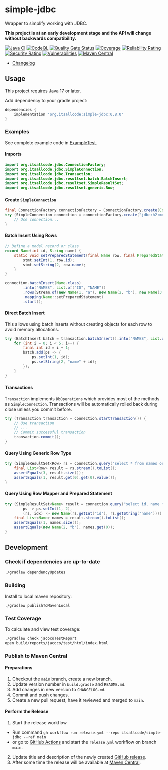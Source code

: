 # simple-jdbc

Wrapper to simplify working with JDBC.

**This project is at an early development stage and the API will change without backwards compatibility.**

[![Java CI](https://github.com/itsallcode/simple-jdbc/actions/workflows/build.yml/badge.svg)](https://github.com/itsallcode/simple-jdbc/actions/workflows/build.yml)
[![CodeQL](https://github.com/itsallcode/simple-jdbc/actions/workflows/codeql-analysis.yml/badge.svg)](https://github.com/itsallcode/simple-jdbc/actions/workflows/codeql-analysis.yml)
[![Quality Gate Status](https://sonarcloud.io/api/project_badges/measure?project=org.itsallcode%3Asimple-jdbc&metric=alert_status)](https://sonarcloud.io/summary/new_code?id=org.itsallcode%3Asimple-jdbc)
[![Coverage](https://sonarcloud.io/api/project_badges/measure?project=org.itsallcode%3Asimple-jdbc&metric=coverage)](https://sonarcloud.io/summary/new_code?id=org.itsallcode%3Asimple-jdbc)
[![Reliability Rating](https://sonarcloud.io/api/project_badges/measure?project=org.itsallcode%3Asimple-jdbc&metric=reliability_rating)](https://sonarcloud.io/summary/new_code?id=org.itsallcode%3Asimple-jdbc)
[![Security Rating](https://sonarcloud.io/api/project_badges/measure?project=org.itsallcode%3Asimple-jdbc&metric=security_rating)](https://sonarcloud.io/summary/new_code?id=org.itsallcode%3Asimple-jdbc)
[![Vulnerabilities](https://sonarcloud.io/api/project_badges/measure?project=org.itsallcode%3Asimple-jdbc&metric=vulnerabilities)](https://sonarcloud.io/summary/new_code?id=org.itsallcode%3Asimple-jdbc)
[![Maven Central](https://img.shields.io/maven-central/v/org.itsallcode/simple-jdbc)](https://search.maven.org/artifact/org.itsallcode/simple-jdbc)

* [Changelog](CHANGELOG.md)

## Usage

This project requires Java 17 or later.

Add dependency to your gradle project:

```groovy
dependencies {
    implementation 'org.itsallcode:simple-jdbc:0.8.0'
}
```

### Examples

See complete example code in [ExampleTest](src/test/java/org/itsallcode/jdbc/example/ExampleTest.java).

#### Imports

```java
import org.itsallcode.jdbc.ConnectionFactory;
import org.itsallcode.jdbc.SimpleConnection;
import org.itsallcode.jdbc.Transaction;
import org.itsallcode.jdbc.resultset.batch.BatchInsert;
import org.itsallcode.jdbc.resultset.SimpleResultSet;
import org.itsallcode.jdbc.resultset.generic.Row;
```

#### Create `SimpleConnection`

```java
final ConnectionFactory connectionFactory = ConnectionFactory.create(Context.builder().build());
try (SimpleConnection connection = connectionFactory.create("jdbc:h2:mem:", "user", "password")) {
    // Use connection...
}
```

#### Batch Insert Using Rows

```java
// Define a model record or class
record Name(int id, String name) {
    static void setPreparedStatement(final Name row, final PreparedStatement stmt) throws SQLException {
        stmt.setInt(1, row.id);
        stmt.setString(2, row.name);
    }
}

connection.batchInsert(Name.class)
        .into("NAMES", List.of("ID", "NAME"))
        .rows(Stream.of(new Name(1, "a"), new Name(2, "b"), new Name(3, "c")))
        .mapping(Name::setPreparedStatement)
        .start();
```

#### Direct Batch Insert

This allows using batch inserts without creating objects for each row to avoid memory allocations.

```java
try (BatchInsert batch = transaction.batchInsert().into("NAMES", List.of("ID", "NAME")).build()) {
    for (int i = 0; i < 5; i++) {
        final int id = i + 1;
        batch.add(ps -> {
            ps.setInt(1, id);
            ps.setString(2, "name" + id);
        });
    }
}
```

#### Transactions

`Transaction` implements `DbOperations` which provides most of the methods as `SimpleConnection`. Transactions will be automatically rolled back during close unless you commit before.

```java
try (Transaction transaction = connection.startTransaction()) {
    // Use transaction
    // ...
    // Commit successful transaction
    transaction.commit();
}
```

#### Query Using Generic Row Type

```java
try (SimpleResultSet<Row> rs = connection.query("select * from names order by id")) {
    final List<Row> result = rs.stream().toList();
    assertEquals(3, result.size());
    assertEquals(1, result.get(0).get(0).value());
}
```

#### Query Using Row Mapper and Prepared Statement

```java
try (SimpleResultSet<Name> result = connection.query("select id, name from names where id = ?",
        ps -> ps.setInt(1, 2),
        (rs, idx) -> new Name(rs.getInt("id"), rs.getString("name")))) {
    final List<Name> names = result.stream().toList();
    assertEquals(1, names.size());
    assertEquals(new Name(2, "b"), names.get(0));
}
```

## Development

### Check if dependencies are up-to-date

```sh
./gradlew dependencyUpdates
```

### Building

Install to local maven repository:

```sh
./gradlew publishToMavenLocal
```

### Test Coverage

To calculate and view test coverage:

```sh
./gradlew check jacocoTestReport
open build/reports/jacoco/test/html/index.html
```

### Publish to Maven Central

#### Preparations

1. Checkout the `main` branch, create a new branch.
2. Update version number in `build.gradle` and `README.md`.
3. Add changes in new version to `CHANGELOG.md`.
4. Commit and push changes.
5. Create a new pull request, have it reviewed and merged to `main`.

#### Perform the Release

1. Start the release workflow
  * Run command `gh workflow run release.yml --repo itsallcode/simple-jdbc --ref main`
  * or go to [GitHub Actions](https://github.com/itsallcode/simple-jdbc/actions/workflows/release.yml) and start the `release.yml` workflow on branch `main`.
2. Update title and description of the newly created [GitHub release](https://github.com/itsallcode/simple-jdbc/releases).
3. After some time the release will be available at [Maven Central](https://repo1.maven.org/maven2/org/itsallcode/simple-jdbc/).
